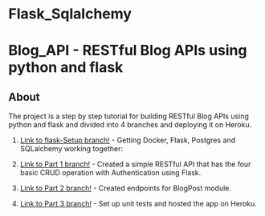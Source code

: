 # Flask_Sqlalchemy

# Blog_API - RESTful Blog APIs using python and flask

## About
The project is a step by step tutorial for building RESTful Blog APIs using python and flask and divided into 4 branches
and deploying it on Heroku.

1. [Link to flask-Setup branch!](https://medium.com/@hmajid2301/implementing-sqlalchemy-with-docker-cb223a8296de) - Getting Docker, Flask, Postgres and SQLalchemy working together:

2. [Link to Part 1 branch!](https://www.codementor.io/olawalealadeusi896/restful-api-with-python-flask-framework-and-postgres-db-part-1-kbrwbygx5) - Created a simple RESTful API that has the four basic CRUD operation with Authentication using Flask.

3. [Link to Part 2 branch!](https://www.codementor.io/olawalealadeusi896/building-a-restful-blog-apis-using-python-and-flask-part-2-l9y8awusp) - Created endpoints for BlogPost module.

4. [Link to Part 3 branch!](https://www.codementor.io/olawalealadeusi896/building-a-restful-blog-apis-using-python-and-flask-part-3-lx7rt8pfk) - Set up unit tests and hosted the app on Heroku.
